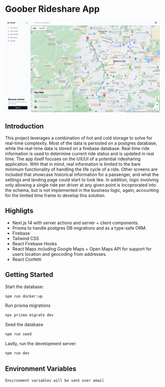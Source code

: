 # Goober Rideshare App

![App Screenshot](./public/images/app-screenshot.png)

## Introduction

This project leverages a combination of hot and cold storage to solve for real-time complexity. Most of the data is persisted on a postgres database, while the real-time data is stored on a firebase database. Real time ride information is used to determine current ride status and is updated in real time. The app itself focuses on the UX/UI of a potential ridesharing application. With that in mind, real information is limited to the bare minimum functionality of handling the life cycle of a ride. Other screens are included that showcase historical information for a passenger, and what the settings and landing page could start to look like. In addition, logic involving only allowing a single ride per driver at any given point is incoprorated into the schema, but is not implemented in the business logic, again, accounting for the limited time frame to develop this solution.

## Highligts

- Next.js 14 with server actions and server + client components.
- Prisma to handle postgres DB migrations and as a type-safe ORM.
- Firebase
- Tailwind CSS
- React Firebase Hooks
- React Maps including Google Maps + Open Maps API for support for users location and geocoding from addresses.
- React Confetti

## Getting Started

Start the database:

```bash
npm run docker:up
```

Run prisma migrations

```bash
npx prisma migrate dev
```

Seed the database

```bash
npm run seed
```

Lastly, run the development server:

```bash
npm run dev
```

## Environment Variables

```
Environment variables will be sent over email
```
